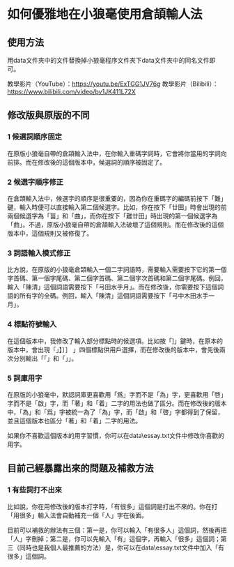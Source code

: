 # 如何優雅地在小狼毫使用倉頡輸人法

## 使用方法

用data文件夾中的文件替換掉小狼毫程序文件夾下data文件夾中的同名文件即可。

教學影片（YouTube）：https://youtu.be/ExTGG1JV76g
教學影片（Bilibili）：https://www.bilibili.com/video/bv1JK411L72X

## 修改版與原版的不同

### 1 候選詞順序固定

在原版小狼毫自帶的倉頡輸入法中，在你輸入重碼字詞時，它會將你當用的字詞向前排。而在修改後的這個版本中，候選詞的順序被固定了。

### 2 候選字順序修正

在倉頡輸入法中，候選字的順序是很重要的，因為你在重碼字的編碼前按下「難」鍵，輸入時便可以直接輸入第二個候選字。比如，你在按下「廿田」時會出現的前兩個候選字為「苗」和「曲」，而你在按下「難廿田」時出現的第一個候選字為「曲」。不過，原版小狼毫自帶的倉頡輸入法破壞了這個規則。而在修改後的這個版本中，這個規則又被修復了。

### 3 詞語輸入模式修正

比方說，在原版的小狼毫倉頡輸入一個二字詞語時，需要輸入需要按下它的第一個字首碼、第一個字尾碼、第二個字首碼、第二個字次首碼和第二個字尾碼。例回，輸入「陳清」這個詞語需要按下「弓田水手月」。而在修改後，你需要按下這個詞語的所有字的全碼。例回，輸入「陳清」這個詞語需要按下「弓中木田水手一月」。

### 4 標點符號輸入

在這個版本中，我修改了輸入部分標點時的候選項。比如按「]」鍵時，在原本的版本中，會出現「」】〕］ 」四個標點供用戶選擇，而在修改後的版本中，會先後兩次分別輸出「「」和「」」。

### 5 詞庫用字

在原版的小狼毫中，默認詞庫更喜歡用「爲」字而不是「為」字，更喜歡用「啓」字而不是「啟」字，而「著」和「着」二字的用法也做了區分。而在修改後的版本中，「為」和「爲」字被統一為了「為」字，而「啟」和「啓」字都得到了保留，並且這個版本也區分「著」和「着」二字的用法。

如果你不喜歡這個版本的用字習慣，你可以在data\essay.txt文件中修改你喜歡的用字。

## 目前己經暴露出來的問題及補救方法

### 1 有些詞打不出來

比如說，你在用修改後的版本打字時，「有很多」這個詞是打出不來的。你在打「用很多」輸入法會自動補充一個「人」字在後面。

目前可以補救的辦法有三個：第一是，你可以輸入「有很多人」這個詞，然後再把「人」字刪掉；第二是，你可以先輸入「有」這個字，再輸入「很多」這個詞；第三（同時也是我個人最推薦的方法）是，你可以在data\essay.txt文件中加入「有很多」這個詞。
